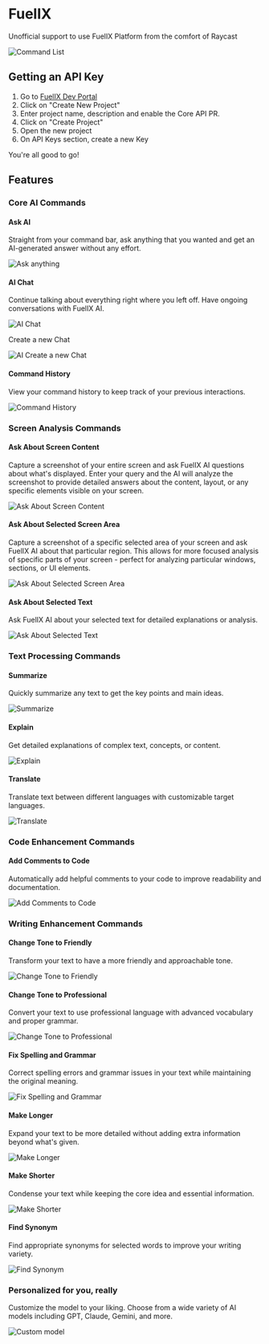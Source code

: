 # FuelIX

Unofficial support to use FuelIX Platform from the comfort of Raycast

![Command List](screenshots/1.png)

## Getting an API Key

1. Go to [FuelIX Dev Portal](https://dev.fuelix.ai)
2. Click on "Create New Project"
3. Enter project name, description and enable the Core API PR.
4. Click on "Create Project"
5. Open the new project
6. On API Keys section, create a new Key

You're all good to go!

## Features

### Core AI Commands

#### Ask AI

Straight from your command bar, ask anything that you wanted and get an AI-generated answer without any effort.

![Ask anything](screenshots/askAI.png)

#### AI Chat

Continue talking about everything right where you left off. Have ongoing conversations with FuelIX AI.

![AI Chat](screenshots/aiChat.png)

Create a new Chat

![AI Create a new Chat](screenshots/aiChatNewChat.png)

#### Command History

View your command history to keep track of your previous interactions.

![Command History](screenshots/commandHistory.png)

### Screen Analysis Commands

#### Ask About Screen Content

Capture a screenshot of your entire screen and ask FuelIX AI questions about what's displayed. Enter your query and the AI will analyze the screenshot to provide detailed answers about the content, layout, or any specific elements visible on your screen.

![Ask About Screen Content](screenshots/askAboutScreenContent.png)

#### Ask About Selected Screen Area

Capture a screenshot of a specific selected area of your screen and ask FuelIX AI about that particular region. This allows for more focused analysis of specific parts of your screen - perfect for analyzing particular windows, sections, or UI elements.

![Ask About Selected Screen Area](screenshots/askAboutSelectedScreenArea.png)

#### Ask About Selected Text

Ask FuelIX AI about your selected text for detailed explanations or analysis.

![Ask About Selected Text](screenshots/askAboutSelectedText.png)

### Text Processing Commands

#### Summarize

Quickly summarize any text to get the key points and main ideas.

![Summarize](screenshots/summarize.png)

#### Explain

Get detailed explanations of complex text, concepts, or content.

![Explain](screenshots/explain.png)

#### Translate

Translate text between different languages with customizable target languages.

![Translate](screenshots/translate.png)

### Code Enhancement Commands

#### Add Comments to Code

Automatically add helpful comments to your code to improve readability and documentation.

![Add Comments to Code](screenshots/addCommentsToCode.png)

### Writing Enhancement Commands

#### Change Tone to Friendly

Transform your text to have a more friendly and approachable tone.

![Change Tone to Friendly](screenshots/changeToneFriendly.png)

#### Change Tone to Professional

Convert your text to use professional language with advanced vocabulary and proper grammar.

![Change Tone to Professional](screenshots/changeToneToProfessional.png)

#### Fix Spelling and Grammar

Correct spelling errors and grammar issues in your text while maintaining the original meaning.

![Fix Spelling and Grammar](screenshots/fixSpellingAndGrammar.png)

#### Make Longer

Expand your text to be more detailed without adding extra information beyond what's given.

![Make Longer](screenshots/makeLonger.png)

#### Make Shorter

Condense your text while keeping the core idea and essential information.

![Make Shorter](screenshots/makeShorter.png)

#### Find Synonym

Find appropriate synonyms for selected words to improve your writing variety.

![Find Synonym](screenshots/findSynonym.png)

### Personalized for you, really

Customize the model to your liking. Choose from a wide variety of AI models including GPT, Claude, Gemini, and more.

![Custom model](screenshots/aiChatNewChat.png)
